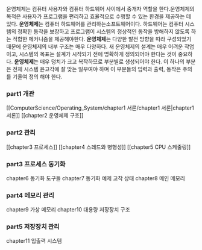 운영체제는 컴퓨터 사용자와 컴퓨터 하드웨어 사이에서 중개자 역할을 한다.운영체제의 목적은 사용자가 프로그램을 편리하고 효율적으로 수행할 수 있는 환경을 제공하는 데 있다. 
  **운영체제**는 컴퓨터 하드웨어를 관리하는소프트웨어이다. 하드웨어는 컴퓨터 시스템의 정확한 동작을 보장하고 프로그램이 시스템의 정상적인 동작을 방해하지 않도록 하는 적합한 메커니즘을 제공해야한다. 
  **운영체제**는 다양한 발전 방향을 따라 구성되었기 때문에 운영체제의 내부 구조는 매우 다양하다. 새 운영체제의 설계는 매우 어려운 작업이고, 시스템의 목표는 설계가 시작되기 전에 명확하게 정의되어야 한다는 것이 중요하다. 
  **운영체제**는 매우 덩치가 크고 복작하므로 부분별로 생성되어야 한다. 이 하나의 부분은 전체 시스템 윤고각에 잘 맞는 일부여야 하며 이 부분들의 입력과 출력, 동작은 주의를 기울여 정의 해야 한다.


### part1 개관
[[ComputerScience/Operating_System/chapter1 서론/chapter1 서론|chapter1 서론]]
[[chapter2 운영체제 구조]]

### part2 관리
[[chapter3 프로세스]]
[[chapter4 스레드와 병행성]]
[[chapter5 CPU 스케줄링]]
### part3 프로세스 동기화
chapter6 동기화 도구들
chapter7 동기화 예제 고착 상태
chapter8 메인 메모리

### part4 메모리 관리
chapter9 가상 메모리
chapter10 대용량 저장장치 구조

### part5 저장장치 관리
chapter11 입출력 시스템